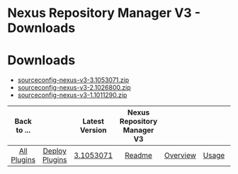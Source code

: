 
Nexus Repository Manager V3 - Downloads
=======================================

# Downloads

- [sourceconfig-nexus-v3-3.1053071.zip](https://raw.githubusercontent.com/UrbanCode/IBM-UCD-PLUGINS/main/files/sourceconfig-nexus-v3/sourceconfig-nexus-v3-3.1053071.zip)
- [sourceconfig-nexus-v3-2.1026800.zip](https://raw.githubusercontent.com/UrbanCode/IBM-UCD-PLUGINS/main/files/sourceconfig-nexus-v3/sourceconfig-nexus-v3-2.1026800.zip)
- [sourceconfig-nexus-v3-1.1011290.zip](https://raw.githubusercontent.com/UrbanCode/IBM-UCD-PLUGINS/main/files/sourceconfig-nexus-v3/sourceconfig-nexus-v3-1.1011290.zip)

|Back to ...||Latest Version|Nexus Repository Manager V3 ||||
| :---: | :---: | :---: | :---: | :---: | :---: | :---: |
|[All Plugins](../../index.md)|[Deploy Plugins](../README.md)|[3.1053071](https://raw.githubusercontent.com/UrbanCode/IBM-UCD-PLUGINS/main/files/sourceconfig-nexus-v3/sourceconfig-nexus-v3-3.1053071.zip)|[Readme](README.md)|[Overview](overview.md)|[Usage](usage.md)|[Steps](steps.md)|
